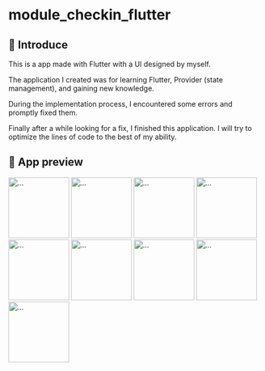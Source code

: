 # module_checkin_flutter
## 👋 Introduce
This is a app made with Flutter with a UI designed by myself.

The application I created was for learning Flutter, Provider (state management), and gaining new knowledge.

During the implementation process, I encountered some errors and promptly fixed them.

Finally after a while looking for a fix, I finished this application. I will try to optimize the lines of code to the best of my ability.

## 👀 App preview
<img src="https://github.com/hthhaf/module_checkin_flutter/assets/59130386/47a4871c-e0db-45a1-9612-c322f896b64b" alt="..." width="120" />
<img src="https://github.com/hthhaf/module_checkin_flutter/assets/59130386/f8fe65f8-21c7-42f7-9feb-84a3b157bfe7" alt="..." width="120" />

<img src="https://github.com/hthhaf/module_checkin_flutter/assets/59130386/6da8bafb-8920-4370-b461-9fec8d0f5ccd" alt="..." width="120" />
<img src="https://github.com/hthhaf/module_checkin_flutter/assets/59130386/0d0ca878-cadd-4daa-88f8-4a58565379dc" alt="..." width="120" />

<img src="https://github.com/hthhaf/module_checkin_flutter/assets/59130386/84fd5362-77cd-4be6-b672-af3d91901495" alt="..." width="120" />
<img src="https://github.com/hthhaf/module_checkin_flutter/assets/59130386/345a62ea-faf1-4ce2-b63b-db739343fa5" alt="..." width="120" />

<img src="https://github.com/hthhaf/module_checkin_flutter/assets/59130386/49774d8a-545a-43d4-9cb7-7919e575703e" alt="..." width="120" />
<img src="https://github.com/hthhaf/module_checkin_flutter/assets/59130386/5bec1e59-d41a-4dc4-a8c9-c56950f03cf0" alt="..." width="120" />

<img src="https://github.com/hthhaf/module_checkin_flutter/assets/59130386/0b3530f7-212e-4e66-9138-491905c36b4d" alt="..." width="120" />



